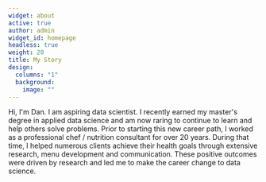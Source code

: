 ```yaml
---
widget: about
active: true
author: admin
widget_id: homepage
headless: true
weight: 20
title: My Story
design:
  columns: "1"
  background:
    image: ""
---
```

Hi, I'm Dan. I am aspiring data scientist.  I recently earned my master's degree in applied data science and am now raring to continue to learn and help others solve problems. Prior to starting this new career path, I worked as a professional chef / nutrition consultant for over 20 years. During that time, I helped numerous clients achieve their health goals through extensive research, menu development and communication. These positive outcomes were driven by research and led me to make the career change to data science.